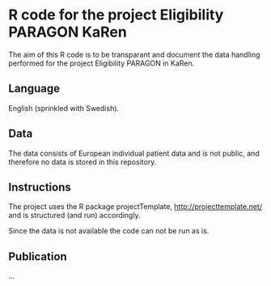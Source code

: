 # R code for the project Eligibility PARAGON KaRen

The aim of this R code is to be transparant and document the data handling performed for the project Eligibility PARAGON in KaRen. 

## Language 

English (sprinkled with Swedish). 

## Data

The data consists of European individual patient data and is not public, and therefore no data is stored in this repository. 

## Instructions

The project uses the R package projectTemplate, http://projecttemplate.net/ and is structured (and run) accordingly. 

Since the data is not available the code can not be run as is. 

## Publication

... 
